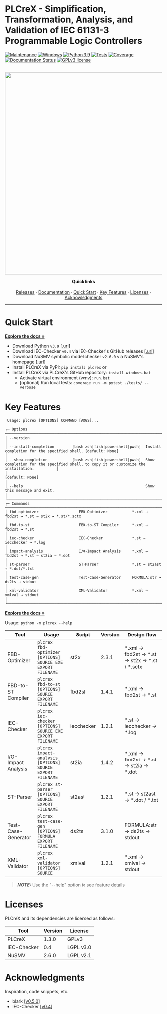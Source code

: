 PLCreX - Simplification, Transformation, Analysis, and Validation of IEC 61131-3 Programmable Logic Controllers
===============================================================================================================

<!-- -->
<!-- [![made-with-python](https://img.shields.io/badge/Made%20with-Python-1f425f.svg)](https://www.python.org/) -->
<!-- [![made-with-sphinx-doc](https://img.shields.io/badge/Made%20with-Sphinx-1f425f.svg)](https://www.sphinx-doc.org/) -->
[![Maintenance](https://img.shields.io/badge/Maintained%3F-yes-green.svg)](https://GitHub.com/Naereen/StrapDown.js/graphs/commit-activity)
[![Windows](https://badgen.net/badge/icon/windows?icon=windows&label)](https://microsoft.com/windows/)
[![Python 3.9](https://img.shields.io/badge/python-3.9-blue.svg)](https://www.python.org/downloads/release/python-390/)
[![Tests](https://img.shields.io/badge/Tests-passed-<COLOR>.svg)](https://shields.io/)
[![Coverage](https://img.shields.io/badge/coverage-99%25-<COLOR>.svg)](https://shields.io/)
[![Documentation Status](https://readthedocs.org/projects/plcrex/badge/?version=latest)](https://plcrex.readthedocs.io/en/latest/?badge=latest)
[![GPLv3 license](https://img.shields.io/badge/License-GPLv3-blue.svg)](http://perso.crans.org/besson/LICENSE.html)

<br />
<div align="center">
  <img src="https://github.com/marwern/PLCreX/assets/92115516/f144929b-b6d5-4cc5-8041-365b53c9e529" width=650> <!-- width=400 -->

  <!-- <h3 align="center">PLCreX</h3> -->

  <p align="center">
    <strong>Quick links</strong>
    <br />
    <br />
    <a href="https://pypi.org/project/plcrex/">Releases</a>
    ·
    <a href="https://plcrex.readthedocs.io/en">Documentation</a>
    ·
    <a href="#quick-start">Quick Start</a>
    ·
    <a href="#key-features">Key Features</a>
    ·
    <a href="#licenses">Licenses</a>
    ·
    <a href="#acknowledgments">Acknowledgments</a>
  </p>
</div>

---


Quick Start
===========
<strong><a href="https://plcrex.readthedocs.io/en">Explore the docs »</a></strong>

* Download Python ``v3.9`` [[.url](https://www.python.org/downloads/release/python-390/)]
* Download IEC-Checker ``v0.4`` via IEC-Checker's GitHub releases [[.url](https://github.com/jubnzv/iec-checker/releases/tag/v0.4)]
* Download NuSMV symbolic model checker ``v2.6.0`` via NuSMV's homepage [[.url](https://nusmv.fbk.eu/)]
* Install PLCreX via PyPI: ``pip install plcrex`` or
* Install PLCreX via PLCreX's GitHub repository: ``install-windows.bat``
     * Activate virtual environment (venv): ``run.bat``
     * [optional] Run local tests: ``coverage run -m pytest ./tests/ --verbose``


Key Features
============

```
 Usage: plcrex [OPTIONS] COMMAND [ARGS]...

╭─ Options ────────────────────────────────────────────────────────────────────────────────────────────────────────────────────────────────────────────────╮
│ --version                                                                                                                                                │
│ --install-completion        [bash|zsh|fish|powershell|pwsh]  Install completion for the specified shell. [default: None]                                 │
│ --show-completion           [bash|zsh|fish|powershell|pwsh]  Show completion for the specified shell, to copy it or customize the installation.          │
│                                                              [default: None]                                                                             │
│ --help                                                       Show this message and exit.                                                                 │
╰──────────────────────────────────────────────────────────────────────────────────────────────────────────────────────────────────────────────────────────╯
╭─ Commands ───────────────────────────────────────────────────────────────────────────────────────────────────────────────────────────────────────────────╮
│ fbd-optimizer                  FBD-Optimizer           *.xml → fbd2st → *.st → st2x → *.st/*.sctx                                                        │
│ fbd-to-st                      FBD-to-ST Compiler      *.xml → fbd2st → *.st                                                                             │
│ iec-checker                    IEC-Checker             *.st → iecchecker → *.log                                                                         │
│ impact-analysis                I/O-Impact Analysis     *.xml → fbd2st → *.st → st2ia → *.dot                                                             │
│ st-parser                      ST-Parser               *.st → st2ast → *.dot/*.txt                                                                       │
│ test-case-gen                  Test-Case-Generator     FORMULA:str → ds2ts → stdout                                                                      │
│ xml-validator                  XML-Validator           *.xml → xmlval → stdout                                                                           │
╰──────────────────────────────────────────────────────────────────────────────────────────────────────────────────────────────────────────────────────────╯
```

<strong><a href="https://plcrex.readthedocs.io/en">Explore the docs »</a></strong>

Usage: ``python -m plcrex --help``

<!--- <img src="https://github.com/marwern/PLCreX/assets/92115516/1afecd73-a1b0-4c84-98e5-53086f684483" width=650> --->

| Tool                | Usage                                                         | Script      | Version | Design flow                                  |
|---------------------|---------------------------------------------------------------|-------------|---------|----------------------------------------------|
| FBD-Optimizer       | ``plcrex fbd-optimizer [OPTIONS] SOURCE EXE EXPORT FILENAME`` | st2x        | 2.3.1   | *.xml → fbd2st → *.st → st2x → *.st / *.sctx |
| FBD-to-ST Compiler  | ``plcrex fbd-to-st [OPTIONS] SOURCE EXPORT FILENAME``         | fbd2st      | 1.4.1   | *.xml → fbd2st → *.st                        |
| IEC-Checker         | ``plcrex iec-checker [OPTIONS] SOURCE EXE EXPORT FILENAME``   | iecchecker | 1.2.1   | *.st → iecchecker → *.log                   |
| I/O-Impact Analysis | ``plcrex impact-analysis [OPTIONS] SOURCE EXPORT FILENAME``   | st2ia       | 1.4.2   | *.xml → fbd2st → *.st → st2ia → *.dot        |
| ST-Parser           | ``plcrex st-parser [OPTIONS] SOURCE EXPORT FILENAME``         | st2ast      | 1.2.1   | *.st → st2ast → *.dot / *.txt                |
| Test-Case-Generator | ``plcrex test-case-gen [OPTIONS] FORMULA EXPORT FILENAME``    | ds2ts       | 3.1.0   | FORMULA:str → ds2ts → stdout                 |
| XML-Validator       | ``plcrex xml-validator [OPTIONS] SOURCE``                     | xmlval     | 1.2.1   | *.xml → xmlval → stdout                     |

> **_NOTE:_**  Use the "--help" option to see feature details

Licenses
========
PLCreX and its dependencies are licensed as follows:

| Tool        | Version  | License   |
|-------------|----------|-----------|
| PLCreX      | 1.3.0 | GPLv3     |
| IEC-Checker | 0.4      | LGPL v3.0 |
| NuSMV       | 2.6.0    | LGPL v2.1 |


Acknowledgments
===============
Inspiration, code snippets, etc.

* blark [[v0.5.0](https://github.com/klauer/blark/releases/tag/v0.5.0)]
* IEC-Checker [[v0.4](https://github.com/jubnzv/iec-checker/releases/tag/v0.4)]